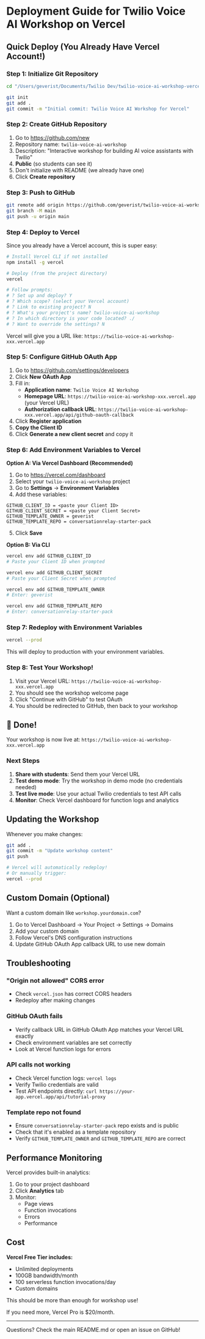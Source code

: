 # Deployment Guide for Twilio Voice AI Workshop on Vercel

## Quick Deploy (You Already Have Vercel Account!)

### Step 1: Initialize Git Repository

```bash
cd "/Users/geverist/Documents/Twilio Dev/twilio-voice-ai-workshop-vercel"

git init
git add .
git commit -m "Initial commit: Twilio Voice AI Workshop for Vercel"
```

### Step 2: Create GitHub Repository

1. Go to https://github.com/new
2. Repository name: `twilio-voice-ai-workshop`
3. Description: "Interactive workshop for building AI voice assistants with Twilio"
4. **Public** (so students can see it)
5. Don't initialize with README (we already have one)
6. Click **Create repository**

### Step 3: Push to GitHub

```bash
git remote add origin https://github.com/geverist/twilio-voice-ai-workshop.git
git branch -M main
git push -u origin main
```

### Step 4: Deploy to Vercel

Since you already have a Vercel account, this is super easy:

```bash
# Install Vercel CLI if not installed
npm install -g vercel

# Deploy (from the project directory)
vercel

# Follow prompts:
# ? Set up and deploy? Y
# ? Which scope? (select your Vercel account)
# ? Link to existing project? N
# ? What's your project's name? twilio-voice-ai-workshop
# ? In which directory is your code located? ./
# ? Want to override the settings? N
```

Vercel will give you a URL like: `https://twilio-voice-ai-workshop-xxx.vercel.app`

### Step 5: Configure GitHub OAuth App

1. Go to https://github.com/settings/developers
2. Click **New OAuth App**
3. Fill in:
   - **Application name**: `Twilio Voice AI Workshop`
   - **Homepage URL**: `https://twilio-voice-ai-workshop-xxx.vercel.app` (your Vercel URL)
   - **Authorization callback URL**: `https://twilio-voice-ai-workshop-xxx.vercel.app/api/github-oauth-callback`
4. Click **Register application**
5. **Copy the Client ID**
6. Click **Generate a new client secret** and copy it

### Step 6: Add Environment Variables to Vercel

**Option A: Via Vercel Dashboard (Recommended)**

1. Go to https://vercel.com/dashboard
2. Select your `twilio-voice-ai-workshop` project
3. Go to **Settings** → **Environment Variables**
4. Add these variables:

```
GITHUB_CLIENT_ID = <paste your Client ID>
GITHUB_CLIENT_SECRET = <paste your Client Secret>
GITHUB_TEMPLATE_OWNER = geverist
GITHUB_TEMPLATE_REPO = conversationrelay-starter-pack
```

5. Click **Save**

**Option B: Via CLI**

```bash
vercel env add GITHUB_CLIENT_ID
# Paste your Client ID when prompted

vercel env add GITHUB_CLIENT_SECRET
# Paste your Client Secret when prompted

vercel env add GITHUB_TEMPLATE_OWNER
# Enter: geverist

vercel env add GITHUB_TEMPLATE_REPO
# Enter: conversationrelay-starter-pack
```

### Step 7: Redeploy with Environment Variables

```bash
vercel --prod
```

This will deploy to production with your environment variables.

### Step 8: Test Your Workshop!

1. Visit your Vercel URL: `https://twilio-voice-ai-workshop-xxx.vercel.app`
2. You should see the workshop welcome page
3. Click "Continue with GitHub" to test OAuth
4. You should be redirected to GitHub, then back to your workshop

## 🎉 Done!

Your workshop is now live at: `https://twilio-voice-ai-workshop-xxx.vercel.app`

### Next Steps

1. **Share with students**: Send them your Vercel URL
2. **Test demo mode**: Try the workshop in demo mode (no credentials needed)
3. **Test live mode**: Use your actual Twilio credentials to test API calls
4. **Monitor**: Check Vercel dashboard for function logs and analytics

## Updating the Workshop

Whenever you make changes:

```bash
git add .
git commit -m "Update workshop content"
git push

# Vercel will automatically redeploy!
# Or manually trigger:
vercel --prod
```

## Custom Domain (Optional)

Want a custom domain like `workshop.yourdomain.com`?

1. Go to Vercel Dashboard → Your Project → Settings → Domains
2. Add your custom domain
3. Follow Vercel's DNS configuration instructions
4. Update GitHub OAuth App callback URL to use new domain

## Troubleshooting

### "Origin not allowed" CORS error

- Check `vercel.json` has correct CORS headers
- Redeploy after making changes

### GitHub OAuth fails

- Verify callback URL in GitHub OAuth App matches your Vercel URL exactly
- Check environment variables are set correctly
- Look at Vercel function logs for errors

### API calls not working

- Check Vercel function logs: `vercel logs`
- Verify Twilio credentials are valid
- Test API endpoints directly: `curl https://your-app.vercel.app/api/tutorial-proxy`

### Template repo not found

- Ensure `conversationrelay-starter-pack` repo exists and is public
- Check that it's enabled as a template repository
- Verify `GITHUB_TEMPLATE_OWNER` and `GITHUB_TEMPLATE_REPO` are correct

## Performance Monitoring

Vercel provides built-in analytics:

1. Go to your project dashboard
2. Click **Analytics** tab
3. Monitor:
   - Page views
   - Function invocations
   - Errors
   - Performance

## Cost

**Vercel Free Tier includes:**
- Unlimited deployments
- 100GB bandwidth/month
- 100 serverless function invocations/day
- Custom domains

This should be more than enough for workshop use!

If you need more, Vercel Pro is $20/month.

---

Questions? Check the main README.md or open an issue on GitHub!
